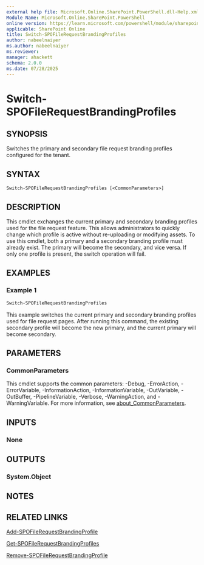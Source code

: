 ```yaml
---
external help file: Microsoft.Online.SharePoint.PowerShell.dll-Help.xml
Module Name: Microsoft.Online.SharePoint.PowerShell
online version: https://learn.microsoft.com/powershell/module/sharepoint-online/switch-spofilerequestbrandingprofiles
applicable: SharePoint Online
title: Switch-SPOFileRequestBrandingProfiles
author: nabeelnaiyer
ms.author: nabeelnaiyer
ms.reviewer:
manager: ahackett
schema: 2.0.0
ms.date: 07/28/2025
---
```


# Switch-SPOFileRequestBrandingProfiles

## SYNOPSIS

Switches the primary and secondary file request branding profiles configured for the tenant.

## SYNTAX

```
Switch-SPOFileRequestBrandingProfiles [<CommonParameters>]
```

## DESCRIPTION

This cmdlet exchanges the current primary and secondary branding profiles used for the file request feature. This allows administrators to quickly change which profile is active without re-uploading or modifying assets. To use this cmdlet, both a primary and a secondary branding profile must already exist. The primary will become the secondary, and vice versa. If only one profile is present, the switch operation will fail.

## EXAMPLES

### Example 1

```powershell
Switch-SPOFileRequestBrandingProfiles
```

This example switches the current primary and secondary branding profiles used for file request pages. After running this command, the existing secondary profile will become the new primary, and the current primary will become secondary.

## PARAMETERS

### CommonParameters

This cmdlet supports the common parameters: -Debug, -ErrorAction, -ErrorVariable, -InformationAction, -InformationVariable, -OutVariable, -OutBuffer, -PipelineVariable, -Verbose, -WarningAction, and -WarningVariable. For more information, see [about_CommonParameters](https://go.microsoft.com/fwlink/p/?LinkID=113216).

## INPUTS

### None

## OUTPUTS

### System.Object

## NOTES

## RELATED LINKS

[Add-SPOFileRequestBrandingProfile](/powershell/module/sharepoint-online/add-spofilerequestbrandingprofile)

[Get-SPOFileRequestBrandingProfiles](/powershell/module/sharepoint-online/get-spofilerequestbrandingprofiles)

[Remove-SPOFileRequestBrandingProfile](/powershell/module/sharepoint-online/remove-spofilerequestbrandingprofile)
